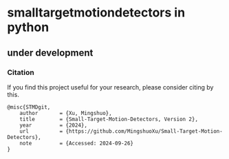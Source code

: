 # smalltargetmotiondetectors in python

## under development

### Citation

If you find this project useful for your research, please consider citing by this.
```
@misc{STMDgit,
	author       = {Xu, Mingshuo},
	title        = {Small-Target-Motion-Detectors, Version 2},
	year         = {2024},
	url          = {https://github.com/MingshuoXu/Small-Target-Motion-Detectors},
	note         = {Accessed: 2024-09-26}
}
```